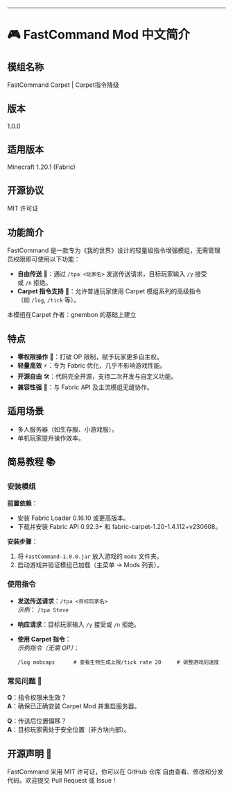 
---

# 🎮 FastCommand Mod 中文简介

## 模组名称

FastCommand Carpet | Carpet指令降级

## 版本

1.0.0

## 适用版本

Minecraft 1.20.1 (Fabric)

## 开源协议

MIT 许可证

## 功能简介

FastCommand 是一款专为《我的世界》设计的轻量级指令增强模组，无需管理员权限即可使用以下功能：

- **自由传送** 🚀：通过 `/tpa <玩家名>` 发送传送请求，目标玩家输入 `/y` 接受或 `/n` 拒绝。
- **Carpet 指令支持** 🔧：允许普通玩家使用 Carpet 模组系列的高级指令（如 `/log`, `/tick` 等）。

本模组在Carpet 作者：gnembon 的基础上建立

## 特点

- **零权限操作** 🚀：打破 OP 限制，赋予玩家更多自主权。
- **轻量高效** ⚡：专为 Fabric 优化，几乎不影响游戏性能。
- **开源自由** 🛠️：代码完全开源，支持二次开发与自定义功能。
- **兼容性强** 🧩：与 Fabric API 及主流模组无缝协作。

## 适用场景

- 多人服务器（如生存服、小游戏服）。
- 单机玩家提升操作效率。

## 简易教程 📚

### 安装模组

**前置依赖**：

- 安装 Fabric Loader 0.16.10 或更高版本。
- 下载并安装 Fabric API 0.92.3+ 和 fabric-carpet-1.20-1.4.112+v230608。

**安装步骤**：

1. 将 `FastCommand-1.0.0.jar` 放入游戏的 `mods` 文件夹。
2. 启动游戏并验证模组已加载（主菜单 → Mods 列表）。

### 使用指令

- **发送传送请求**：`/tpa <目标玩家名>`  
    _示例_：
    ```/tpa Steve```
- **响应请求**：目标玩家输入 `/y` 接受或 `/n` 拒绝。
- **使用 Carpet 指令**：  
    _示例指令（无需 OP）_：
    
    ```/log mobcaps      # 查看生物生成上限/tick rate 20     # 调整游戏刻速度```
    

### 常见问题 🤔

**Q**：指令权限未生效？  
**A**：确保已正确安装 Carpet Mod 并重启服务器。

**Q**：传送后位置偏移？  
**A**：目标玩家需处于安全位置（非方块内部）。

## 开源声明 📜

FastCommand 采用 MIT 许可证，你可以在 GitHub 仓库 自由查看、修改和分发代码。欢迎提交 Pull Request 或 Issue！
